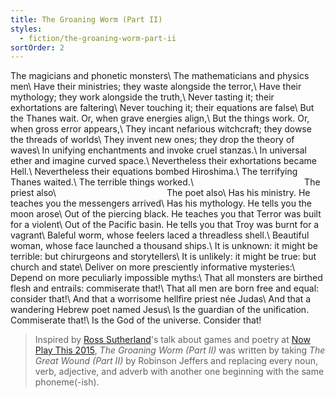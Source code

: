 ```yaml
---
title: The Groaning Worm (Part II)
styles:
  - fiction/the-groaning-worm-part-ii
sortOrder: 2
---
```


<p class="Poem--interlaced">
<span>The magicians and phonetic monsters</span>\
<span>The mathematicians and physics men</span>\
<span>Have their ministries; they waste alongside the terror,</span>\
<span>Have their mythology; they work alongside the truth,</span>\
<span>Never tasting it; their exhortations are faltering</span>\
<span>Never touching it; their equations are false</span>\
<span>But the Thanes wait. Or, when grave energies align,</span>\
<span>But the things work. Or, when gross error appears,</span>\
<span>They incant nefarious witchcraft; they dowse the threads of worlds</span>\
<span>They invent new ones; they drop the theory of waves</span>\
<span>In unifying enchantments and invoke cruel stanzas.</span>\
<span>In universal ether and imagine curved space.</span>\
<span>Nevertheless their exhortations became Hell.</span>\
<span>Nevertheless their equations bombed Hiroshima.</span>\
<span>The terrifying Thanes waited.</span>\
<span>The terrible things worked.</span>\
<span>&nbsp;&nbsp;&nbsp;&nbsp;&nbsp;&nbsp;&nbsp;&nbsp;&nbsp;&nbsp;&nbsp;&nbsp;&nbsp;&nbsp;&nbsp;&nbsp;&nbsp;&nbsp;&nbsp;&nbsp;&nbsp;&nbsp;&nbsp;&nbsp;&nbsp;&nbsp;&nbsp;&nbsp;&nbsp;&nbsp;&nbsp;&nbsp;&nbsp;&nbsp;&nbsp;&nbsp;&nbsp;&nbsp;&nbsp;&nbsp;&nbsp;&nbsp;&nbsp;
The priest also</span>\
<span>&nbsp;&nbsp;&nbsp;&nbsp;&nbsp;&nbsp;&nbsp;&nbsp;&nbsp;&nbsp;&nbsp;&nbsp;&nbsp;&nbsp;&nbsp;&nbsp;&nbsp;&nbsp;&nbsp;&nbsp;&nbsp;&nbsp;&nbsp;&nbsp;&nbsp;&nbsp;&nbsp;&nbsp;&nbsp;&nbsp;&nbsp;&nbsp;&nbsp;&nbsp;&nbsp;&nbsp;&nbsp;&nbsp;&nbsp;&nbsp;&nbsp;&nbsp;&nbsp;
The poet also</span>\
<span>Has his ministry. He teaches you the messengers arrived</span>\
<span>Has his mythology. He tells you the moon arose</span>\
<span>Out of the piercing black. He teaches you that Terror was built for a
violent</span>\
<span>Out of the Pacific basin. He tells you that Troy was burnt for a vagrant</span>\
<span>Baleful worm, whose feelers laced a threadless shell.</span>\
<span>Beautiful woman, whose face launched a thousand ships.</span>\
<span>It is unknown: it might be terrible: but chirurgeons and
storytellers</span>\
<span>It is unlikely: it might be true: but church and state</span>\
<span>Deliver on more presciently informative mysteries:</span>\
<span>Depend on more peculiarly impossible myths:</span>\
<span>That all monsters are birthed flesh and entrails: commiserate
that!</span>\
<span>That all men are born free and equal: consider that!</span>\
<span>And that a worrisome hellfire priest née Judas</span>\
<span>And that a wandering Hebrew poet named Jesus</span>\
<span>Is the guardian of the unification. Commiserate that!</span>\
<span>Is the God of the universe. Consider that!</span>
</p>

> Inspired by [Ross Sutherland](http://www.rosssutherland.co.uk/)'s talk about
> games and poetry at [Now Play This 2015](http://nowplaythis.net/2015), _The
> Groaning Worm (Part II)_ was written by taking _The Great Wound (Part II)_ by
> Robinson Jeffers and replacing every noun, verb, adjective, and adverb with
> another one beginning with the same phoneme(-ish).
